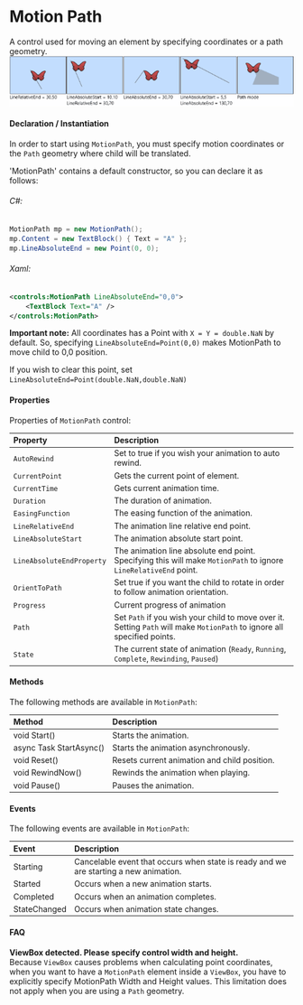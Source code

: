 # Motion Path
A control used for moving an element by specifying coordinates or a path geometry.
![motionPath](images/motionPathExample.gif)

#### Declaration / Instantiation
In order to start using `MotionPath`, you must specify motion coordinates or the `Path` geometry where child will be translated.

'MotionPath' contains a default constructor, so you can declare it as follows:
###### C#:
```cs
MotionPath mp = new MotionPath();
mp.Content = new TextBlock() { Text = "A" };
mp.LineAbsoluteEnd = new Point(0, 0);
```
###### Xaml:
```xml
<controls:MotionPath LineAbsoluteEnd="0,0">
    <TextBlock Text="A" />
</controls:MotionPath>
```

**Important note:** All coordinates has a Point with `X = Y = double.NaN` by default. So, specifying `LineAbsoluteEnd=Point(0,0)`
makes MotionPath to move child to 0,0 position. 

If you wish to clear this point, set `LineAbsoluteEnd=Point(double.NaN,double.NaN)`

#### Properties

Properties of `MotionPath` control:

| Property | Description |
| :------- | :---------- |
| `AutoRewind` | Set to true if you wish your animation to auto rewind. |
| `CurrentPoint` | Gets the current point of element. |
| `CurrentTime` | Gets current animation time. |
| `Duration` | The duration of animation. |
| `EasingFunction` | The easing function of the animation. | 
| `LineRelativeEnd` | The animation line relative end point. |
| `LineAbsoluteStart` | The animation absolute start point. |
| `LineAbsoluteEndProperty` | The animation line absolute end point. Specifying this will make `MotionPath` to ignore `LineRelativeEnd` point. |
| `OrientToPath` | Set true if you want the child to rotate in order to follow animation orientation. |
| `Progress` | Current progress of animation |
| `Path` | Set `Path` if you wish your child to move over it. Setting `Path` will make `MotionPath` to ignore all specified points. |
| `State` | The current state of animation (`Ready`, `Running`, `Complete`, `Rewinding`, `Paused`) |

#### Methods
The following methods are available in `MotionPath`:

| Method | Description |
| :------- | :---------- |
| void Start() | Starts the animation. |
| async Task StartAsync() | Starts the animation asynchronously. |
| void Reset() | Resets current animation and child position. |
| void RewindNow() | Rewinds the animation when playing. |
| void Pause() | Pauses the animation. |

#### Events
The following events are available in `MotionPath`:

| Event | Description |
| :------- | :---------- |
| Starting | Cancelable event that occurs when state is ready and we are starting a new animation. |
| Started | Occurs when a new animation starts. |
| Completed | Occurs when an animation completes. |
| StateChanged | Occurs when animation state changes. |

#### FAQ
**ViewBox detected. Please specify control width and height.** <br/>
Because `ViewBox` causes problems when calculating point coordinates, when you want to have a `MotionPath` element inside a `ViewBox`, 
you have to explicitly specify MotionPath Width and Height values. This limitation does not apply when you are using a `Path` geometry.
